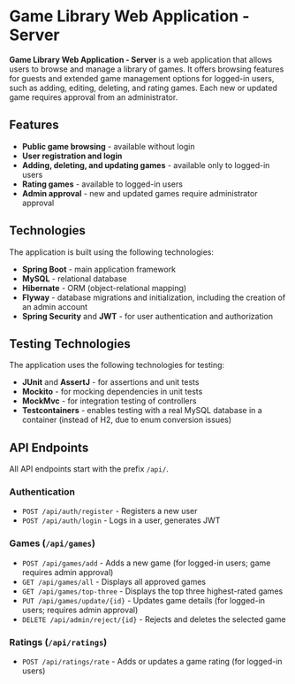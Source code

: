 # Game Library Web Application - Server

**Game Library Web Application - Server** is a web application that allows users to browse and manage a library of games. It offers browsing features for guests and extended game management options for logged-in users, such as adding, editing, deleting, and rating games. Each new or updated game requires approval from an administrator.

## Features

- **Public game browsing** - available without login
- **User registration and login**
- **Adding, deleting, and updating games** - available only to logged-in users
- **Rating games** - available to logged-in users
- **Admin approval** - new and updated games require administrator approval

## Technologies

The application is built using the following technologies:

- **Spring Boot** - main application framework
- **MySQL** - relational database
- **Hibernate** - ORM (object-relational mapping)
- **Flyway** - database migrations and initialization, including the creation of an admin account
- **Spring Security** and **JWT** - for user authentication and authorization

## Testing Technologies

The application uses the following technologies for testing:

- **JUnit** and **AssertJ** - for assertions and unit tests
- **Mockito** - for mocking dependencies in unit tests
- **MockMvc** - for integration testing of controllers
- **Testcontainers** - enables testing with a real MySQL database in a container (instead of H2, due to enum conversion issues)

## API Endpoints

All API endpoints start with the prefix `/api/`.

### Authentication

- `POST /api/auth/register` - Registers a new user
- `POST /api/auth/login` - Logs in a user, generates JWT

### Games (`/api/games`)

- `POST /api/games/add` - Adds a new game (for logged-in users; game requires admin approval)
- `GET /api/games/all` - Displays all approved games
- `GET /api/games/top-three` - Displays the top three highest-rated games
- `PUT /api/games/update/{id}` - Updates game details (for logged-in users; requires admin approval)
- `DELETE /api/admin/reject/{id}` - Rejects and deletes the selected game

### Ratings (`/api/ratings`)

- `POST /api/ratings/rate` - Adds or updates a game rating (for logged-in users)
